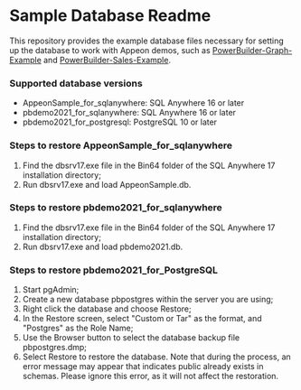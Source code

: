 # <b>Sample Database Readme</b>

This repository provides the example database files necessary for setting up the database to work with Appeon demos, such as [PowerBuilder-Graph-Example](https://github.com/Appeon/PowerBuilder-Graph-Example) and [PowerBuilder-Sales-Example](https://github.com/Appeon/PowerBuilder-Sales-Example). 

### Supported database versions 

- AppeonSample_for_sqlanywhere: SQL Anywhere 16 or later
- pbdemo2021_for_sqlanywhere: SQL Anywhere 16 or later
- pbdemo2021_for_postgresql: PostgreSQL 10 or later

### Steps to restore AppeonSample_for_sqlanywhere

1. Find the dbsrv17.exe file in the Bin64 folder of the SQL Anywhere 17 installation directory;
2. Run dbsrv17.exe and load AppeonSample.db.

### Steps to restore pbdemo2021_for_sqlanywhere

1. Find the dbsrv17.exe file in the Bin64 folder of the SQL Anywhere 17 installation directory;
2. Run dbsrv17.exe and load pbdemo2021.db.

### Steps to restore pbdemo2021_for_PostgreSQL

1. Start pgAdmin;
2. Create a new database pbpostgres within the server you are using; 
3. Right click the database and choose Restore; 
4. In the Restore screen, select "Custom or Tar" as the format, and "Postgres" as the Role Name;
5. Use the Browser button to select the database backup file pbpostgres.dmp;
6. Select Restore to restore the database. Note that during the process, an error message may appear that indicates public already exists in schemas. Please ignore this error, as it will not affect the restoration.
